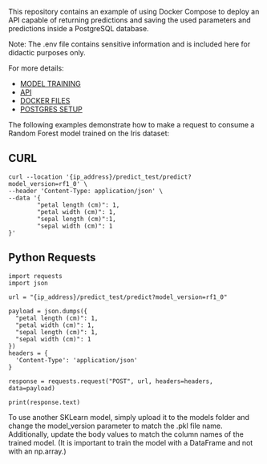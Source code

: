 This repository contains an example of using Docker Compose to deploy an API capable of returning predictions and saving the used parameters and predictions inside a PostgreSQL database.

Note: The .env file contains sensitive information and is included here for didactic purposes only.

For more details:

- [MODEL TRAINING](docs/model_training_doc.md)
- [API](docs/api_doc.md)
- [DOCKER FILES](docs/docker_doc.md)
- [POSTGRES SETUP](docs/postgres_doc.md)

The following examples demonstrate how to make a request to consume a Random Forest model trained on the Iris dataset:


## CURL
```
curl --location '{ip_address}/predict_test/predict?model_version=rf1_0' \
--header 'Content-Type: application/json' \
--data '{
        "petal length (cm)": 1,
        "petal width (cm)": 1,
        "sepal length (cm)":1,
        "sepal width (cm)": 1
}'
```

## Python Requests
```
import requests
import json

url = "{ip_address}/predict_test/predict?model_version=rf1_0"

payload = json.dumps({
  "petal length (cm)": 1,
  "petal width (cm)": 1,
  "sepal length (cm)": 1,
  "sepal width (cm)": 1
})
headers = {
  'Content-Type': 'application/json'
}

response = requests.request("POST", url, headers=headers, data=payload)

print(response.text)
```

To use another SKLearn model, simply upload it to the models folder and change the model_version parameter to match the .pkl file name. Additionally, update the body values to match the column names of the trained model. (It is important to train the model with a DataFrame and not with an np.array.)
